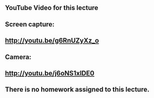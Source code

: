YouTube Video for this lecture
---
Screen capture:
---
http://youtu.be/g6RnUZyXz_o
---
Camera:
---
http://youtu.be/j6oNS1xlDE0
---
There is no homework assigned to this lecture.
---
